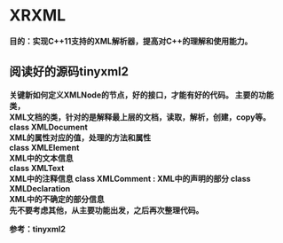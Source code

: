 # XRXML
<b> 目的：实现C++11支持的XML解析器，提高对C++的理解和使用能力。

## 阅读好的源码tinyxml2
关键新如何定义XMLNode的节点，好的接口，才能有好的代码。 主要的功能类，     
XML文档的类，针对的是解释最上层的文档，读取，解析，创建，copy等。    
class XMLDocument          
XML的属性对应的值，处理的方法和属性         
class XMLElement            
XML中的文本信息           
class XMLText          
XML中的注释信息 class XMLComment : 
XML中的声明的部分
class XMLDeclaration     
XML中的不确定的部分信息   
先不要考虑其他，从主要功能出发，之后再次整理代码。

参考：tinyxml2
